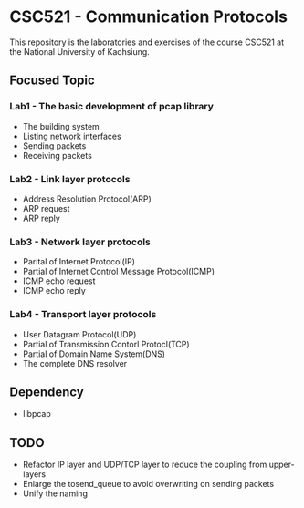 # CSC521 - Communication Protocols

This repository is the laboratories and exercises of the course CSC521 at the National University of Kaohsiung.

## Focused Topic

### Lab1 - The basic development of pcap library

- The building system
- Listing network interfaces
- Sending packets
- Receiving packets

### Lab2 - Link layer protocols

- Address Resolution Protocol(ARP)
- ARP request
- ARP reply

### Lab3 - Network layer protocols

- Parital of Internet Protocol(IP)
- Partial of Internet Control Message Protocol(ICMP)
- ICMP echo request
- ICMP echo reply

### Lab4 - Transport layer protocols

- User Datagram Protocol(UDP)
- Partial of Transmission Contorl Protocl(TCP)
- Partial of Domain Name System(DNS)
- The complete DNS resolver

## Dependency

- libpcap

## TODO

- Refactor IP layer and UDP/TCP layer to reduce the coupling from upper-layers
- Enlarge the tosend_queue to avoid overwriting on sending packets
- Unify the naming
